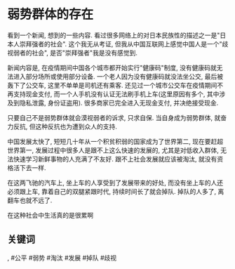 # 弱势群体的存在

看到一个新闻, 想到的一些内容. 看过很多网络上的对日本民族性的描述之一是"日本人崇拜强者的社会". 这个我无从考证, 但我从中国互联网上感觉中国人是一个"歧视弱者的社会", 是否"崇拜强者"我是没有感觉到.

新闻内容是, 在疫情期间中国各个城市都开始实行"健康码"制度, 没有健康码就无法进入部分场所或使用部分设备. 一个老人因为没有健康码就没法坐公交, 最后被轰下了公交车, 这里不单单是司机还有乘客. 还见过一个城市公交车在疫情期间不再支持现金支付, 而一个人手机没有认证无法刷手机上车(这里原因有多个, 其中涉及到隐私泄露, 身份证盗用). 很多商家已完全进入无现金支付, 并决绝接受现金.

只要自己不是弱势群体就会漠视弱者的诉求, 只求自保. 当自身成为弱势群体, 就奋力反抗, 但这种反抗也为遭到众人的支持.

中国发展太快了, 短短几十年从一个积贫积弱的国家成为了世界第二, 现在要赶超世界第一, 发展过程中很多人是跟不上这么快速的发展的, 尤其是对低收入群体, 无法快速学习新鲜事物的人充满了不友好. 跟不上社会发展就应该被淘汰, 就没有资格活下去一样.

在这两飞驰的汽车上, 坐上车的人享受到了发展带来的好处, 而没有坐上车的人还必须跟上车, 靠着自己的双腿紧跟时代, 持续时间长了就会掉队. 掉队的人多了, 离翻车也就不远了.

在这种社会中生活真的是很累啊

## 关键词
, #公平 #弱势 #淘汰 #发展 #掉队 #歧视
